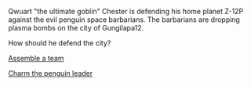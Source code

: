 Qwuart "the ultimate goblin" Chester is defending his home planet Z-12P against the evil penguin space barbarians. The barbarians are dropping plasma bombs on the city of Gungilapa12.

How should he defend the city?

[Assemble a team](assemble.md)

[Charm the penguin leader](charm.md)